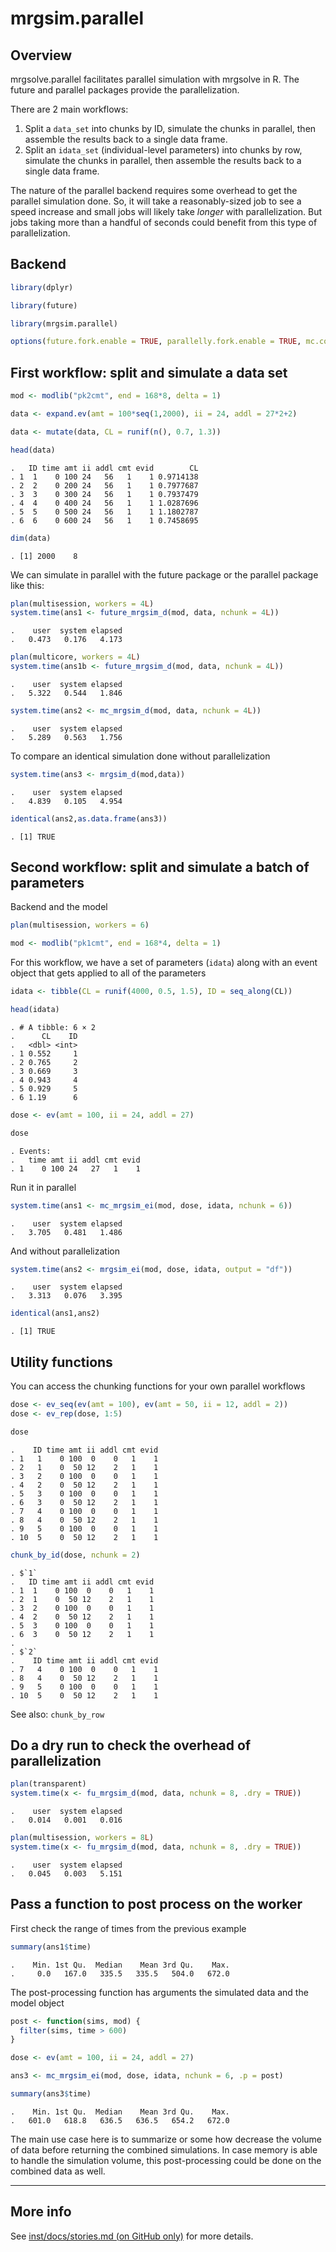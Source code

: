 
# mrgsim.parallel

<!-- badges: start -->
<!-- badges: end -->

## Overview

mrgsolve.parallel facilitates parallel simulation with mrgsolve in R.
The future and parallel packages provide the parallelization.

There are 2 main workflows:

1.  Split a `data_set` into chunks by ID, simulate the chunks in
    parallel, then assemble the results back to a single data frame.
2.  Split an `idata_set` (individual-level parameters) into chunks by
    row, simulate the chunks in parallel, then assemble the results back
    to a single data frame.

The nature of the parallel backend requires some overhead to get the
parallel simulation done. So, it will take a reasonably-sized job to see
a speed increase and small jobs will likely take *longer* with
parallelization. But jobs taking more than a handful of seconds could
benefit from this type of parallelization.

## Backend

``` r
library(dplyr)

library(future)

library(mrgsim.parallel)

options(future.fork.enable = TRUE, parallelly.fork.enable = TRUE, mc.cores = 4L)
```

## First workflow: split and simulate a data set

``` r
mod <- modlib("pk2cmt", end = 168*8, delta = 1)

data <- expand.ev(amt = 100*seq(1,2000), ii = 24, addl = 27*2+2) 

data <- mutate(data, CL = runif(n(), 0.7, 1.3))

head(data)
```

    .   ID time amt ii addl cmt evid        CL
    . 1  1    0 100 24   56   1    1 0.9714138
    . 2  2    0 200 24   56   1    1 0.7977687
    . 3  3    0 300 24   56   1    1 0.7937479
    . 4  4    0 400 24   56   1    1 1.0287696
    . 5  5    0 500 24   56   1    1 1.1802787
    . 6  6    0 600 24   56   1    1 0.7458695

``` r
dim(data)
```

    . [1] 2000    8

We can simulate in parallel with the future package or the parallel
package like this:

``` r
plan(multisession, workers = 4L)
system.time(ans1 <- future_mrgsim_d(mod, data, nchunk = 4L))
```

    .    user  system elapsed 
    .   0.473   0.176   4.173

``` r
plan(multicore, workers = 4L)
system.time(ans1b <- future_mrgsim_d(mod, data, nchunk = 4L))
```

    .    user  system elapsed 
    .   5.322   0.544   1.846

``` r
system.time(ans2 <- mc_mrgsim_d(mod, data, nchunk = 4L))
```

    .    user  system elapsed 
    .   5.289   0.563   1.756

To compare an identical simulation done without parallelization

``` r
system.time(ans3 <- mrgsim_d(mod,data))
```

    .    user  system elapsed 
    .   4.839   0.105   4.954

``` r
identical(ans2,as.data.frame(ans3))
```

    . [1] TRUE

## Second workflow: split and simulate a batch of parameters

Backend and the model

``` r
plan(multisession, workers = 6)

mod <- modlib("pk1cmt", end = 168*4, delta = 1)
```

For this workflow, we have a set of parameters (`idata`) along with an
event object that gets applied to all of the parameters

``` r
idata <- tibble(CL = runif(4000, 0.5, 1.5), ID = seq_along(CL))

head(idata)
```

    . # A tibble: 6 × 2
    .      CL    ID
    .   <dbl> <int>
    . 1 0.552     1
    . 2 0.765     2
    . 3 0.669     3
    . 4 0.943     4
    . 5 0.929     5
    . 6 1.19      6

``` r
dose <- ev(amt = 100, ii = 24, addl = 27)

dose
```

    . Events:
    .   time amt ii addl cmt evid
    . 1    0 100 24   27   1    1

Run it in parallel

``` r
system.time(ans1 <- mc_mrgsim_ei(mod, dose, idata, nchunk = 6))
```

    .    user  system elapsed 
    .   3.705   0.481   1.486

And without parallelization

``` r
system.time(ans2 <- mrgsim_ei(mod, dose, idata, output = "df"))
```

    .    user  system elapsed 
    .   3.313   0.076   3.395

``` r
identical(ans1,ans2)
```

    . [1] TRUE

## Utility functions

You can access the chunking functions for your own parallel workflows

``` r
dose <- ev_seq(ev(amt = 100), ev(amt = 50, ii = 12, addl = 2))
dose <- ev_rep(dose, 1:5)

dose
```

    .    ID time amt ii addl cmt evid
    . 1   1    0 100  0    0   1    1
    . 2   1    0  50 12    2   1    1
    . 3   2    0 100  0    0   1    1
    . 4   2    0  50 12    2   1    1
    . 5   3    0 100  0    0   1    1
    . 6   3    0  50 12    2   1    1
    . 7   4    0 100  0    0   1    1
    . 8   4    0  50 12    2   1    1
    . 9   5    0 100  0    0   1    1
    . 10  5    0  50 12    2   1    1

``` r
chunk_by_id(dose, nchunk = 2)
```

    . $`1`
    .   ID time amt ii addl cmt evid
    . 1  1    0 100  0    0   1    1
    . 2  1    0  50 12    2   1    1
    . 3  2    0 100  0    0   1    1
    . 4  2    0  50 12    2   1    1
    . 5  3    0 100  0    0   1    1
    . 6  3    0  50 12    2   1    1
    . 
    . $`2`
    .    ID time amt ii addl cmt evid
    . 7   4    0 100  0    0   1    1
    . 8   4    0  50 12    2   1    1
    . 9   5    0 100  0    0   1    1
    . 10  5    0  50 12    2   1    1

See also: `chunk_by_row`

## Do a dry run to check the overhead of parallelization

``` r
plan(transparent)
system.time(x <- fu_mrgsim_d(mod, data, nchunk = 8, .dry = TRUE))
```

    .    user  system elapsed 
    .   0.014   0.001   0.016

``` r
plan(multisession, workers = 8L)
system.time(x <- fu_mrgsim_d(mod, data, nchunk = 8, .dry = TRUE))
```

    .    user  system elapsed 
    .   0.045   0.003   5.151

## Pass a function to post process on the worker

First check the range of times from the previous example

``` r
summary(ans1$time)
```

    .    Min. 1st Qu.  Median    Mean 3rd Qu.    Max. 
    .     0.0   167.0   335.5   335.5   504.0   672.0

The post-processing function has arguments the simulated data and the
model object

``` r
post <- function(sims, mod) {
  filter(sims, time > 600)  
}

dose <- ev(amt = 100, ii = 24, addl = 27)

ans3 <- mc_mrgsim_ei(mod, dose, idata, nchunk = 6, .p = post)
```

``` r
summary(ans3$time)
```

    .    Min. 1st Qu.  Median    Mean 3rd Qu.    Max. 
    .   601.0   618.8   636.5   636.5   654.2   672.0

The main use case here is to summarize or some how decrease the volume
of data before returning the combined simulations. In case memory is
able to handle the simulation volume, this post-processing could be done
on the combined data as well.

<hr>

## More info

See [inst/docs/stories.md (on GitHub only)](inst/docs/stories.md) for
more details.
